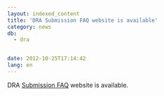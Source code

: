 ```yaml
---
layout: indexed_content
title: 'DRA Submission FAQ website is available'
category: news
db:
  - dra


date: 2012-10-25T17:14:42
lang: en
---
```


DRA <a href="/faq/en/index-e.html">Submission FAQ</a> website is available.
